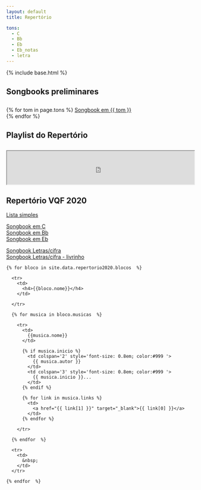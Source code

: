 ```yaml
---
layout: default
title: Repertório

tons:
  - C
  - Bb
  - Eb
  - Eb_notas
  - letra
---
```

{% include base.html %}

<style type="text/css" media="screen">
  td {
    padding: 5px 10px;
  }

  h4 {
    font-size: 1.5em;
    font-weight: bold;
    margin-top:30px;
  }
</style>

#### Songbooks preliminares

  {% for tom in page.tons  %}
  <a href='partituras/songbooks/songbook{{ tom }}.pdf' target='_blank'>Songbook em {{ tom }}</a><br/>
  {% endfor %}


#### Playlist do Repertório

<iframe style="width: 100%; height: 90px;" scrolling="no" src="https://midia.borges.net.br:9093/share.php?id=7&amp;secret=vqfcarnaval2020&amp;embed=true"></iframe>

## Repertório VQF 2020

  <a href='{{base}}/repertorio_lista'>Lista simples</a><br/>

  <a href='{{base}}/partituras/songbooks/songbookC.pdf'>Songbook em C</a><br/>
  <a href='{{base}}/partituras/songbooks/songbookBb.pdf'>Songbook em Bb</a><br/>
  <a href='{{base}}/partituras/songbooks/songbookEb.pdf'>Songbook em Eb</a><br/>

  <a href='{{base}}/partituras/songbooks/songbookletra.pdf'>Songbook Letras/cifra</a><br/>
  <a href='{{base}}/partituras/songbooks/songbookletrabooklet.pdf'>Songbook Letras/cifra - livrinho</a><br/>

  <table>

    {% for bloco in site.data.repertorio2020.blocos  %}

      <tr>
        <td>
          <h4>{{bloco.nome}}</h4>
        </td>

      </tr>

      {% for musica in bloco.musicas  %}

        <tr>
          <td>
            {{musica.nome}}
          </td>

          {% if musica.inicio %}
            <td colspan='2' style='font-size: 0.8em; color:#999 '>
              {{ musica.autor }}
            </td>
            <td colspan='3' style='font-size: 0.8em; color:#999 '>
              {{ musica.inicio }}...
            </td>
          {% endif %}

          {% for link in musica.links %}
            <td>
              <a href="{{ link[1] }}" target="_blank">{{ link[0] }}</a>
            </td>
          {% endfor %}

        </tr>

      {% endfor  %}

      <tr>
        <td>
          &nbsp;
        </td>
      </tr>

    {% endfor  %}


  </table>


